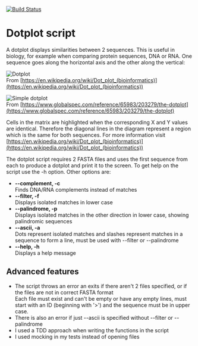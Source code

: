 [![Build Status](https://travis-ci.com/ARU-Bioinf-IBDS/coursework-bethsampher.svg?token=PqzzQqKvs6pgNMx1SnYh&branch=master)](https://travis-ci.com/ARU-Bioinf-IBDS/coursework-bethsampher)

# Dotplot script

A dotplot displays similarities between 2 sequences. This is useful in biology, for example when comparing protein sequences, DNA or RNA. One sequence goes along the horizontal axis and the other along the vertical:


![Dotplot](https://upload.wikimedia.org/wikipedia/commons/thumb/3/33/Zinc-finger-dot-plot.png/310px-Zinc-finger-dot-plot.png)  
From [https://en.wikipedia.org/wiki/Dot_plot_(bioinformatics)](https://en.wikipedia.org/wiki/Dot_plot_(bioinformatics))


![Simple dotplot](https://images.books24x7.com/bookimages/id_4302/fig180_02.jpg)  
From [https://www.globalspec.com/reference/65983/203279/the-dotplot](https://www.globalspec.com/reference/65983/203279/the-dotplot)


Cells in the matrix are highlighted when the corresponding X and Y values are identical. Therefore the diagonal lines in the diagram represent a region which is the same for both sequences. For more information visit [https://en.wikipedia.org/wiki/Dot_plot_(bioinformatics)](https://en.wikipedia.org/wiki/Dot_plot_(bioinformatics))


The dotplot script requires 2 FASTA files and uses the first sequence from each to produce a dotplot and print it to the screen. To get help on the script use the -h option. Other options are:
* **--complement, -c**  
  Finds DNA/RNA complements instead of matches
* **--filter, -f**  
  Displays isolated matches in lower case
* **--palindrome, -p**  
  Displays isolated matches in the other direction in lower case, showing palindromic sequences
* **--ascii, -a**  
  Dots represent isolated matches and slashes represent matches in a sequence to form a line, must be used with --filter or --palindrome
* **--help, -h**  
  Displays a help message


## Advanced features

* The script throws an error an exits if there aren't 2 files specified, or if the files are not in correct FASTA format  
  Each file must exist and can't be empty or have any empty lines, must start with an ID (beginning with '>') and the sequence must be in upper case.
* There is also an error if just --ascii is specified without --filter or --palindrome  
* I used a TDD approach when writing the functions in the script  
* I used mocking in my tests instead of opening files
